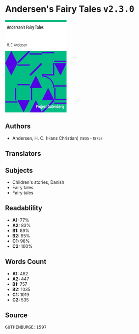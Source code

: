# Andersen's Fairy Tales <kbd>v2.3.0</kbd>

![](./cover.medium.jpg "")

## Authors


 - Andersen, H. C. (Hans Christian) <small>(1805 - 1875)</small>

## Translators



## Subjects


 - Children's stories, Danish
 - Fairy tales
 - Fairy tales

## Readablility


 - **A1:** 77%
 - **A2:** 83%
 - **B1:** 89%
 - **B2:** 95%
 - **C1:** 98%
 - **C2:** 100%

## Words Count


 - **A1:** 492
 - **A2:** 447
 - **B1:** 757
 - **B2:** 1035
 - **C1:** 1019
 - **C2:** 535

## Source


<kbd>GUTHENBURGE:1597</kbd>
